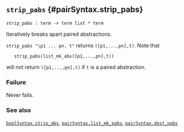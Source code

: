 ## `strip_pabs` {#pairSyntax.strip_pabs}


```
strip_pabs : term -> term list * term
```



Iteratively breaks apart paired abstractions.


`strip_pabs "\p1 ... pn. t"` returns `([p1,...,pn],t)`. Note that
    
       strip_pabs(list_mk_abs([p1,...,pn],t))
    
will not return `([p1,...,pn],t)` if `t` is
a paired abstraction.

### Failure

Never fails.

### See also

[`boolSyntax.strip_abs`](#boolSyntax.strip_abs), [`pairSyntax.list_mk_pabs`](#pairSyntax.list_mk_pabs), [`pairSyntax.dest_pabs`](#pairSyntax.dest_pabs)


